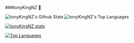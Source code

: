 ###tonyKingNZ  

<img align="left" alt="tonyKingNZ's Github Stats" src="https://github-readme-stats.vercel.app/api?username=tonykingnz&count_private=true&show_icons=true&hide_border=true" />

<img align="rigth" alt="tonyKingNZ's Top Languages" src="https://github-readme-stats.vercel.app/api/top-langs/?username=tonykingnz&layout=compact&hide_border=true?show_icons=true" />

[![tonyKingNZ stats](https://github-readme-stats.vercel.app/api?username=tonykingnz&count_private=true&show_icons=true&hide_border=true)](https://github.com/tonykingnz/github-readme-stats)

[![Top Languages](https://github-readme-stats.vercel.app/api/top-langs/?username=tonykingnz&layout=compact&hide_border=true?show_icons=true)](https://github.com/tonykingnz/github-readme-stats)
